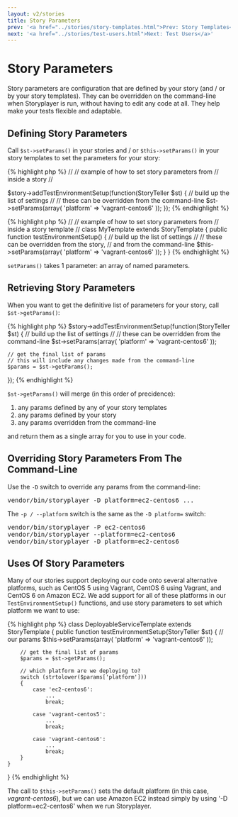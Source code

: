 ```yaml
---
layout: v2/stories
title: Story Parameters
prev: '<a href="../stories/story-templates.html">Prev: Story Templates</a>'
next: '<a href="../stories/test-users.html">Next: Test Users</a>'
---
```


# Story Parameters

Story parameters are configuration that are defined by your story (and / or by your story templates).  They can be overridden on the command-line when Storyplayer is run, without having to edit any code at all.  They help make your tests flexible and adaptable.

## Defining Story Parameters

Call `$st->setParams()` in your stories and / or `$this->setParams()` in your story templates to set the parameters for your story:

{% highlight php %}
//
// example of how to set story parameters from
// inside a story
//

$story->addTestEnvironmentSetup(function(StoryTeller $st) {
	// build up the list of settings
	//
	// these can be overridden from the command-line
	$st->setParams(array(
		'platform' => 'vagrant-centos6'
	));
});
{% endhighlight %}

{% highlight php %}
//
// example of how to set story parameters from
// inside a story template
//
class MyTemplate extends StoryTemplate
{
	public function testEnvironmentSetup()
	{
		// build up the list of settings
		//
		// these can be overridden from the story,
		// and from the command-line
		$this->setParams(array(
			'platform' => 'vagrant-centos6'
		));
	}
}
{% endhighlight %}

`setParams()` takes 1 parameter: an array of named parameters.

## Retrieving Story Parameters

When you want to get the definitive list of parameters for your story, call `$st->getParams()`:

{% highlight php %}
$story->addTestEnvironmentSetup(function(StoryTeller $st) {
	// build up the list of settings
	//
	// these can be overridden from the command-line
	$st->setParams(array(
		'platform' => 'vagrant-centos6'
	));

	// get the final list of params
	// this will include any changes made from the command-line
	$params = $st->getParams();
});
{% endhighlight %}

`$st->getParams()` will merge (in this order of precidence):

1. any params defined by any of your story templates
1. any params defined by your story
1. any params overridden from the command-line

and return them as a single array for you to use in your code.

## Overriding Story Parameters From The Command-Line

Use the `-D` switch to override any params from the command-line:

<pre>
vendor/bin/storyplayer -D platform=ec2-centos6 ...
</pre>

The `-p / --platform` switch is the same as the `-D platform=` switch:

<pre>
vendor/bin/storyplayer -P ec2-centos6
vendor/bin/storyplayer --platform=ec2-centos6
vendor/bin/storyplayer -D platform=ec2-centos6
</pre>

## Uses Of Story Parameters

Many of our stories support deploying our code onto several alternative platforms, such as CentOS 5 using Vagrant, CentOS 6 using Vagrant, and CentOS 6 on Amazon EC2.  We add support for all of these platforms in our `TestEnvironmentSetup()` functions, and use story parameters to set which platform we want to use:

{% highlight php %}
class DeployableServiceTemplate extends StoryTemplate
{
	public function testEnvironmentSetup(StoryTeller $st)
	{
		// our params
		$this->setParams(array(
			'platform' => 'vagrant-centos6'
		));

		// get the final list of params
		$params = $st->getParams();

		// which platform are we deploying to?
		switch (strtolower($params['platform']))
		{
			case 'ec2-centos6':
				...
				break;

			case 'vagrant-centos5':
				...
				break;

			case 'vagrant-centos6':
				...
				break;
		}
	}
}
{% endhighlight %}

The call to `$this->setParams()` sets the default platform (in this case, _vagrant-centos6_), but we can use Amazon EC2 instead simply by using '-D platform=ec2-centos6' when we run Storyplayer.